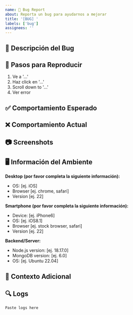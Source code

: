 ```yaml
---
name: 🐛 Bug Report
about: Reporta un bug para ayudarnos a mejorar
title: '[BUG] '
labels: ['bug']
assignees: ''
---
```


## 🐛 Descripción del Bug

<!-- Una descripción clara y concisa del bug -->

## 🔄 Pasos para Reproducir

<!-- Pasos para reproducir el comportamiento -->

1. Ve a '...'
2. Haz click en '...'
3. Scroll down to '...'
4. Ver error

## ✅ Comportamiento Esperado

<!-- Una descripción clara y concisa de lo que esperabas que pasara -->

## ❌ Comportamiento Actual

<!-- Una descripción clara y concisa de lo que realmente pasó -->

## 📷 Screenshots

<!-- Si aplica, agrega screenshots para ayudar a explicar el problema -->

## 🖥️ Información del Ambiente

**Desktop (por favor completa la siguiente información):**
- OS: [ej. iOS]
- Browser [ej. chrome, safari]
- Version [ej. 22]

**Smartphone (por favor completa la siguiente información):**
- Device: [ej. iPhone6]
- OS: [ej. iOS8.1]
- Browser [ej. stock browser, safari]
- Version [ej. 22]

**Backend/Server:**
- Node.js version: [ej. 18.17.0]
- MongoDB version: [ej. 6.0]
- OS: [ej. Ubuntu 22.04]

## 📝 Contexto Adicional

<!-- Agrega cualquier otro contexto sobre el problema aquí -->

## 🔍 Logs

<!-- Si tienes logs de error, inclúyelos aquí -->

```
Paste logs here
```